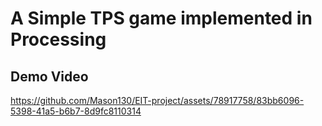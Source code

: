 # A Simple TPS game implemented in Processing
## Demo Video
https://github.com/Mason130/EIT-project/assets/78917758/83bb6096-5398-41a5-b6b7-8d9fc8110314

